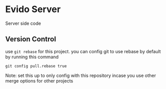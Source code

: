 # Evido Server

Server side code

## Version Control

use `git rebase` for this project. you can config git to use rebase by default by running this command

```git
git config pull.rebase true
```

Note: set this up to only config with this repository incase you use other merge options for other projects